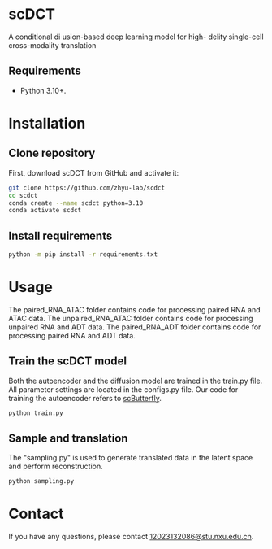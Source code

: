 # scDCT

 A conditional di usion-based deep learning model for high- delity single-cell cross-modality translation

## Requirements

* Python 3.10+.

# Installation

## Clone repository

First, download scDCT from GitHub and activate it:

```bash
git clone https://github.com/zhyu-lab/scdct
cd scdct
conda create --name scdct python=3.10
conda activate scdct
```

## Install requirements

```bash
python -m pip install -r requirements.txt
```

# Usage

The paired_RNA_ATAC folder contains code for processing paired RNA and ATAC data.
The unpaired_RNA_ATAC folder contains code for processing unpaired RNA and ADT data.
The paired_RNA_ADT folder contains code for processing paired RNA and ADT data.

## Train the scDCT model

Both the autoencoder and the diffusion model are trained in the train.py file. All parameter settings are located in the configs.py file.
Our code for training the autoencoder refers to [scButterfly](https://github.com/BioX-NKU/scButterfly).

```bash
python train.py 
```

## Sample and translation

The "sampling.py" is used to generate translated data in the latent space and perform reconstruction.

```bash
python sampling.py
```

# Contact

If you have any questions, please contact 12023132086@stu.nxu.edu.cn.
